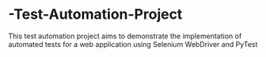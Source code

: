 # -Test-Automation-Project
This test automation project aims to demonstrate the implementation of automated tests for a web application using Selenium WebDriver and PyTest
